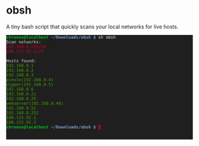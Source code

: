 # obsh
A tiny bash script that quickly scans your local networks for live hosts.  
 
![screenshot](screenshot.png)
